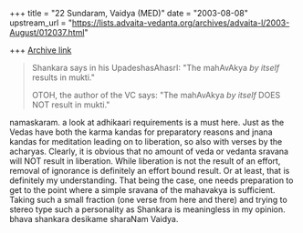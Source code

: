 +++
title = "22 Sundaram, Vaidya (MED)"
date = "2003-08-08"
upstream_url = "https://lists.advaita-vedanta.org/archives/advaita-l/2003-August/012037.html"

+++
[Archive link](https://lists.advaita-vedanta.org/archives/advaita-l/2003-August/012037.html)


> Shankara says in his UpadeshasAhasrI: 
> "The mahAvAkya *by itself* results in mukti." 
>
> OTOH, the author of the VC says: 
> "The mahAvAkya *by itself* DOES NOT result in mukti." 

namaskaram.
 a look at adhikaari requirements is a must here. Just as the Vedas have
both the karma kandas for preparatory reasons and jnana kandas for
meditation leading on to liberation, so also with verses by the
acharyas. Clearly, it is obvious that no amount of veda or vedanta
sravana will NOT result in liberation. While liberation is not the
result of an effort, removal of ignorance is definitely an effort bound
result. Or at least, that is definitely my understanding. That being the
case, one needs preparation to get to the point where a simple sravana
of the mahavakya is sufficient. 
 Taking such a small fraction (one verse from here and there) and trying
to stereo type such a personality as Shankara is meaningless in my
opinion. 
bhava shankara desikame sharaNam
Vaidya.


